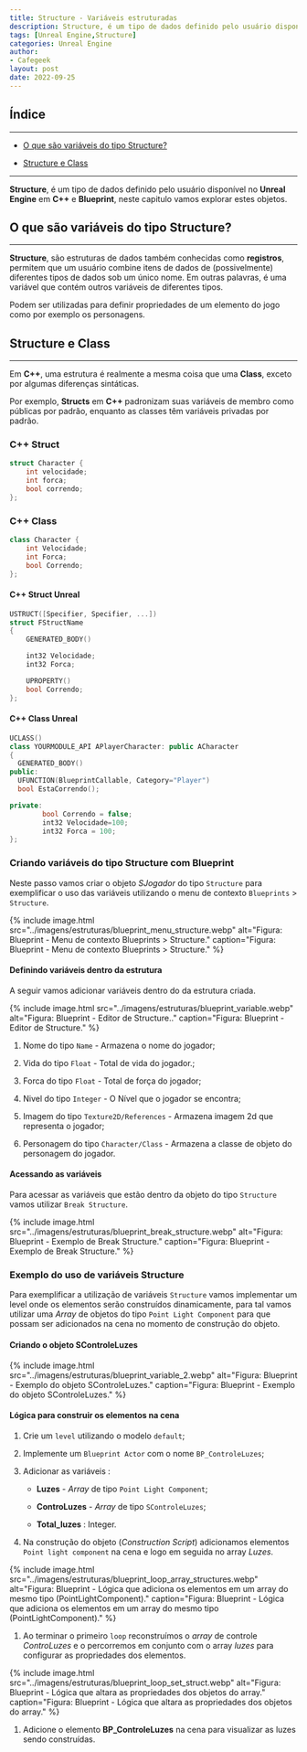 ```yaml
---
title: Structure - Variáveis estruturadas
description: Structure, é um tipo de dados definido pelo usuário disponível no Unreal Engine em C++ e Blueprint, neste capitulo vamos explorar estes objetos.  
tags: [Unreal Engine,Structure]
categories: Unreal Engine
author: 
- Cafegeek
layout: post
date: 2022-09-25 
---
```


## Índice

***

- [O que são variáveis do tipo Structure?](#o-que-são-variáveis-do-tipo-structure)

- [Structure e Class](#structure-e-class)
 

***

**Structure**, é um tipo de dados definido pelo usuário disponível no **Unreal Engine** em **C++** e **Blueprint**, neste capitulo vamos explorar estes objetos.

## O que são variáveis do tipo Structure?

***

**Structure**, são estruturas de dados também conhecidas como **registros**, permitem que um usuário combine itens de dados de (possivelmente) diferentes tipos de dados sob um único nome. Em outras palavras, é uma variável que contém outros variáveis de diferentes tipos.  

Podem ser utilizadas para definir propriedades de um elemento do jogo como por exemplo os personagens.

## Structure e Class

***

Em **C++**, uma estrutura é realmente a mesma coisa que uma **Class**, exceto por algumas diferenças sintáticas.  

Por exemplo, **Structs** em **C++** padronizam suas variáveis de membro como públicas por padrão, enquanto as classes têm variáveis privadas por padrão.

### C++ Struct

```cpp
struct Character {
    int velocidade;
    int forca;
    bool correndo;
};
```

### C++ Class

```cpp
class Character {
    int Velocidade;
    int Forca;
    bool Correndo;
};
```

#### C++ Struct Unreal

```cpp
USTRUCT([Specifier, Specifier, ...])
struct FStructName
{
    GENERATED_BODY()

    int32 Velocidade;
    int32 Forca;

    UPROPERTY()
    bool Correndo;
};
```

#### C++ Class Unreal

```cpp
UCLASS()
class YOURMODULE_API APlayerCharacter: public ACharacter
{
  GENERATED_BODY()
public:
  UFUNCTION(BlueprintCallable, Category="Player")
  bool EstaCorrendo();

private:
        bool Correndo = false;
        int32 Velocidade=100;
        int32 Forca = 100;
};
```

### Criando variáveis do tipo Structure com Blueprint

Neste passo vamos criar o objeto *SJogador* do tipo `Structure` para exemplificar o uso das variáveis utilizando o menu de contexto `Blueprints` > `Structure`.

{% include image.html
    src="../imagens/estruturas/blueprint_menu_structure.webp"
    alt="Figura: Blueprint - Menu de contexto Blueprints > Structure."
    caption="Figura: Blueprint - Menu de contexto Blueprints > Structure."
%}

#### Definindo variáveis dentro da estrutura

A seguir vamos adicionar variáveis dentro do da estrutura criada.

{% include image.html
    src="../imagens/estruturas/blueprint_variable.webp"
    alt="Figura: Blueprint - Editor de Structure.."
    caption="Figura: Blueprint - Editor de Structure."
%}

1. Nome do tipo `Name` - Armazena o nome do jogador;

1. Vida do tipo `Float` - Total de vida do jogador.;

1. Forca do tipo `Float` - Total de força do jogador;

1. Nivel do tipo `Integer` - O Nível que o jogador se encontra;

1. Imagem do tipo `Texture2D/References` - Armazena imagem 2d que representa o jogador;

1. Personagem do tipo `Character/Class` - Armazena a classe de objeto do personagem do jogador.

#### Acessando as variáveis

Para acessar as variáveis que estão dentro da objeto do tipo `Structure` vamos utilizar `Break Structure`.  

{% include image.html
    src="../imagens/estruturas/blueprint_break_structure.webp"
    alt="Figura: Blueprint - Exemplo de Break Structure."
    caption="Figura: Blueprint - Exemplo de Break Structure."
%}

### Exemplo do uso de variáveis Structure

Para exemplificar a utilização de variáveis `Structure` vamos implementar um level onde os elementos serão construídos dinamicamente, para tal vamos utilizar uma *Array* de objetos do tipo `Point Light Component` para que possam ser adicionados na cena no momento de construção do objeto.

#### Criando o objeto SControleLuzes

{% include image.html
    src="../imagens/estruturas/blueprint_variable_2.webp"
    alt="Figura: Blueprint - Exemplo do objeto SControleLuzes."
    caption="Figura: Blueprint - Exemplo do objeto SControleLuzes."
%}

#### Lógica para construir os elementos na cena

1. Crie um `level` utilizando o modelo `default`;

1. Implemente um `Blueprint Actor` com o nome `BP_ControleLuzes`;

1. Adicionar as variáveis :

    - **Luzes** - *Array* de tipo `Point Light Component`;

    - **ControLuzes** - *Array* de tipo `SControleLuzes`;

    - **Total_luzes** : Integer.

1. Na construção do objeto (*Construction Script*) adicionamos elementos `Point light component` na cena e logo em seguida no array *Luzes*.  

{% include image.html
    src="../imagens/estruturas/blueprint_loop_array_structures.webp"
    alt="Figura: Blueprint - Lógica que adiciona os elementos em um array do mesmo tipo (PointLightComponent)."
    caption="Figura: Blueprint - Lógica que adiciona os elementos em um array do mesmo tipo (PointLightComponent)."
%}

1. Ao terminar o primeiro `loop` reconstruímos o *array* de controle *ControLuzes* e o percorremos em conjunto com o array *luzes* para configurar as propriedades dos elementos.  

{% include image.html
    src="../imagens/estruturas/blueprint_loop_set_struct.webp"
    alt="Figura: Blueprint - Lógica que altara as propriedades dos objetos do array."
    caption="Figura: Blueprint - Lógica que altara as propriedades dos objetos do array."
%}

1. Adicione o elemento **BP_ControleLuzes** na cena para visualizar as luzes sendo construídas.

